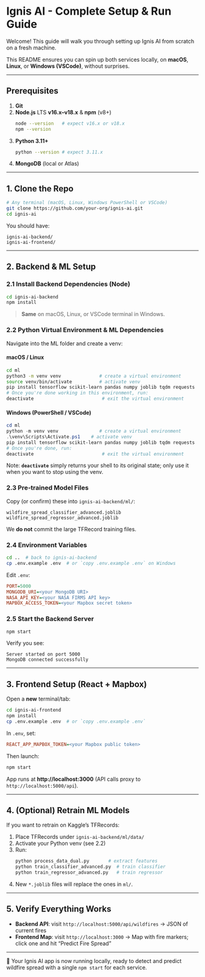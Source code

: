 # Ignis AI - Complete Setup & Run Guide

Welcome! This guide will walk you through setting up Ignis AI from scratch on a fresh machine.

This README ensures you can spin up both services locally, on **macOS**, **Linux**, or **Windows (VSCode)**, without surprises.

---
## Prerequisites

1. **Git**
2. **Node.js** LTS **v16.x–v18.x** & **npm** (v8+)
   ```bash
   node --version   # expect v16.x or v18.x
   npm --version
   ```
3. **Python 3.11+**
   ```bash
   python --version # expect 3.11.x
   ```
4. **MongoDB** (local or Atlas)

---
## 1. Clone the Repo

```bash
# Any terminal (macOS, Linux, Windows PowerShell or VSCode)
git clone https://github.com/your-org/ignis-ai.git
cd ignis-ai
```  
You should have:
```
ignis-ai-backend/
ignis-ai-frontend/
```

---
## 2. Backend & ML Setup

### 2.1 Install Backend Dependencies (Node)

```bash
cd ignis-ai-backend
npm install
```  
> **Same** on macOS, Linux, or VSCode terminal in Windows.

### 2.2 Python Virtual Environment & ML Dependencies

Navigate into the ML folder and create a venv:

#### macOS / Linux
```bash
cd ml
python3 -m venv venv              # create a virtual environment
source venv/bin/activate          # activate venv
pip install tensorflow scikit-learn pandas numpy joblib tqdm requests   # install all required Python packages
# Once you're done working in this environment, run:
deactivate                         # exit the virtual environment
```

#### Windows (PowerShell / VSCode)
```powershell
cd ml
python -m venv venv               # create a virtual environment
.\venv\Scripts\Activate.ps1    # activate venv
pip install tensorflow scikit-learn pandas numpy joblib tqdm requests
# Once you're done, run:
deactivate                         # exit the virtual environment
```

Note: **`deactivate`** simply returns your shell to its original state; only use it when you want to stop using the venv.

### 2.3 Pre‑trained Model Files

Copy (or confirm) these into `ignis-ai-backend/ml/`:
```
wildfire_spread_classifier_advanced.joblib
wildfire_spread_regressor_advanced.joblib
```
We **do not** commit the large TFRecord training files.

### 2.4 Environment Variables

```bash
cd ..  # back to ignis-ai-backend
cp .env.example .env  # or `copy .env.example .env` on Windows
```  
Edit `.env`:
```ini
PORT=5000
MONGODB_URI=<your MongoDB URI>
NASA_API_KEY=<your NASA FIRMS API key>
MAPBOX_ACCESS_TOKEN=<your Mapbox secret token>
```  

### 2.5 Start the Backend Server

```bash
npm start
```  
Verify you see:
```
Server started on port 5000
MongoDB connected successfully
```

---
## 3. Frontend Setup (React + Mapbox)

Open a **new** terminal/tab:

```bash
cd ignis-ai-frontend
npm install
cp .env.example .env  # or `copy .env.example .env`
```  
In `.env`, set:
```ini
REACT_APP_MAPBOX_TOKEN=<your Mapbox public token>
```  
Then launch:
```bash
npm start
```  
App runs at **http://localhost:3000** (API calls proxy to `http://localhost:5000/api`).

---
## 4. (Optional) Retrain ML Models

If you want to retrain on Kaggle’s TFRecords:

1. Place TFRecords under `ignis-ai-backend/ml/data/`
2. Activate your Python venv (see 2.2)
3. Run:
   ```bash
   python process_data_dual.py       # extract features
   python train_classifier_advanced.py  # train classifier
   python train_regressor_advanced.py   # train regressor
   ```  
4. New `*.joblib` files will replace the ones in `ml/`.

---
## 5. Verify Everything Works

- **Backend API**: visit `http://localhost:5000/api/wildfires` → JSON of current fires
- **Frontend Map**: visit `http://localhost:3000` → Map with fire markers; click one and hit “Predict Fire Spread”

---
🎉 Your Ignis AI app is now running locally, ready to detect and predict wildfire spread with a single `npm start` for each service.
